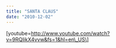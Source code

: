 ```yaml
---
title: "SANTA CLAUS"
date: "2010-12-02"
---
```


\[youtube=http://www.youtube.com/watch?v=9RQlikX4vvw&fs=1&hl=en\_US\]
